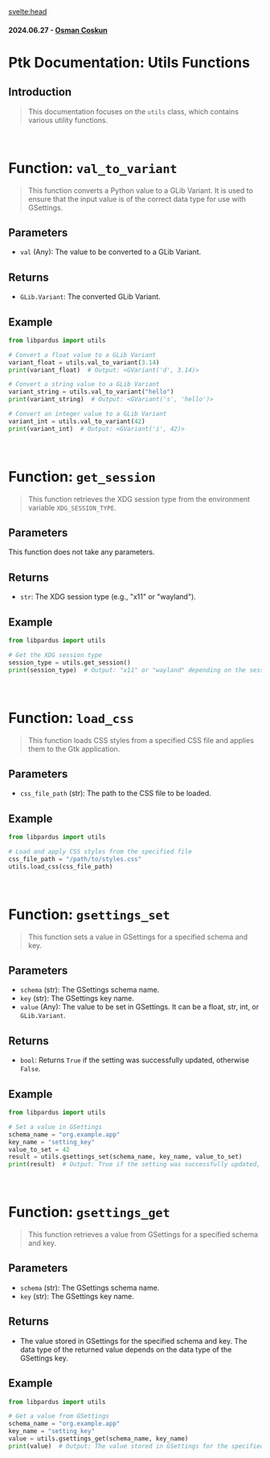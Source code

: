 <svelte:head>

<title>Ptk Documentation: Utils Functions</title>
<meta name="description" content="Explore the Utils class in Ptk, containing utility functions such as val_to_variant, get_session, load_css, gsettings_set, and gsettings_get. Learn about their parameters, usage examples, and how they interact with Gtk and GLib libraries.">
<meta property="og:title" content="Ptk Documentation: Utils Functions">
<meta property="og:description" content="Explore the Utils class in Ptk, containing utility functions such as val_to_variant, get_session, load_css, gsettings_set, and gsettings_get. Learn about their parameters, usage examples, and how they interact with Gtk and GLib libraries.">
<meta property="og:type" content="article">
<meta property="og:url" content="https://pardus.github.io/wiki/libpardus/utils">
<meta property="og:image" content="https://raw.githubusercontent.com/pardus/pardus.github.io/main/src/lib/assets/logo.svg">
<meta property="og:image:alt" content="Pardus Logo">
<meta name="twitter:card" content="summary_large_image">
<meta name="twitter:title" content="Ptk Documentation: Utils Functions">
<meta name="twitter:description" content="Explore the Utils class in Ptk, containing utility functions such as val_to_variant, get_session, load_css, gsettings_set, and gsettings_get. Learn about their parameters, usage examples, and how they interact with Gtk and GLib libraries.">
<meta name="twitter:image" content="https://raw.githubusercontent.com/pardus/pardus.github.io/main/src/lib/assets/logo.svg">
</svelte:head>

#### 2024.06.27 - [Osman Coskun](https://github.com/osmancoskun)

# Ptk Documentation: Utils Functions

## Introduction

> This documentation focuses on the `utils` class, which contains various utility functions.

<br>

# Function: `val_to_variant`

> This function converts a Python value to a GLib Variant. It is used to ensure that the input value is of the correct data type for use with GSettings.

## Parameters

- `val` (Any): The value to be converted to a GLib Variant.

## Returns

- `GLib.Variant`: The converted GLib Variant.

## Example

```python
from libpardus import utils

# Convert a float value to a GLib Variant
variant_float = utils.val_to_variant(3.14)
print(variant_float)  # Output: <GVariant('d', 3.14)>

# Convert a string value to a GLib Variant
variant_string = utils.val_to_variant("hello")
print(variant_string)  # Output: <GVariant('s', 'hello')>

# Convert an integer value to a GLib Variant
variant_int = utils.val_to_variant(42)
print(variant_int)  # Output: <GVariant('i', 42)>
```

<br>

# Function: `get_session`

> This function retrieves the XDG session type from the environment variable `XDG_SESSION_TYPE`.

## Parameters

This function does not take any parameters.

## Returns

- `str`: The XDG session type (e.g., "x11" or "wayland").

## Example

```python
from libpardus import utils

# Get the XDG session type
session_type = utils.get_session()
print(session_type)  # Output: "x11" or "wayland" depending on the session type
```

<br>

# Function: `load_css`

> This function loads CSS styles from a specified CSS file and applies them to the Gtk application.

## Parameters

- `css_file_path` (str): The path to the CSS file to be loaded.

## Example

```python
from libpardus import utils

# Load and apply CSS styles from the specified file
css_file_path = "/path/to/styles.css"
utils.load_css(css_file_path)
```

<br>

# Function: `gsettings_set`

> This function sets a value in GSettings for a specified schema and key.

## Parameters

- `schema` (str): The GSettings schema name.
- `key` (str): The GSettings key name.
- `value` (Any): The value to be set in GSettings. It can be a float, str, int, or `GLib.Variant`.

## Returns

- `bool`: Returns `True` if the setting was successfully updated, otherwise `False`.

## Example

```python
from libpardus import utils

# Set a value in GSettings
schema_name = "org.example.app"
key_name = "setting_key"
value_to_set = 42
result = utils.gsettings_set(schema_name, key_name, value_to_set)
print(result)  # Output: True if the setting was successfully updated, otherwise False
```

<br>

# Function: `gsettings_get`

> This function retrieves a value from GSettings for a specified schema and key.

## Parameters

- `schema` (str): The GSettings schema name.
- `key` (str): The GSettings key name.

## Returns

- The value stored in GSettings for the specified schema and key. The data type of the returned value depends on the data type of the GSettings key.

## Example

```python
from libpardus import utils

# Get a value from GSettings
schema_name = "org.example.app"
key_name = "setting_key"
value = utils.gsettings_get(schema_name, key_name)
print(value)  # Output: The value stored in GSettings for the specified schema and key
```
